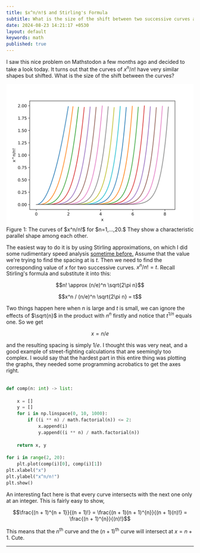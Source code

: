```yaml
---
title: $x^n/n!$ and Stirling's Formula 
subtitle: What is the size of the shift between two successive curves and how do you show that they intersect at integer points? 
date: 2024-08-23 14:21:17 +0530
layout: default
keywords: math
published: true
---
```


I saw this nice problem on Mathstodon a few months ago and decided to take a look today. It turns out that the curves of $x^n/n!$ have very similar shapes but shifted. What is the size of the shift between the curves? 

<div class='figure'>
    <img src="/assets/images/stirling.svg"/>
    <div class='caption'>
        <span class='caption-label'>Figure 1: </span> The curves of $x^n/n!$ for $n=1,...,20.$ They show a characteristic parallel shape among each other.
    </div>
</div>

The easiest way to do it is by using Stirling approximations, on which I did some
rudimentary speed analysis <a
href="https://gist.github.com/kyscg/b5f90f5162582f86197ddd7a391ad471">sometime
before.</a> Assume that the value we're trying to find the spacing at is $t.$
Then we need to find the corresponding value of $x$ for two successive curves. $x^n
/ n! = t.$ Recall Stirling's formula and substitute it into this:

$$n! \approx
(n/e)^n \sqrt{2\pi n}$$

$$x^n / (n/e)^n \sqrt{2\pi n} = t$$

Two things happen here
when $n$ is large and $t$ is small, we can ignore the effects of $\sqrt{n}$ in the
product with $n^{n}$ firstly and notice that $t^{1/n}$ equals one. So we get

$$x =
n/e$$

and the resulting spacing is simply $1/e.$ I thought this was very neat, and a
good example of street-fighting calculations that are seemingly too complex. I would
say that the hardest part in this entire thing was plotting the graphs, they needed
some programming acrobatics to get the axes right.

```python

def comp(n: int) -> list:
    
    x = []
    y = []
    for i in np.linspace(0, 10, 1000):
        if ((i ** n) / math.factorial(n)) <= 2:
            x.append(i)
            y.append((i ** n) / math.factorial(n))
    
    return x, y

for i in range(2, 20):
    plt.plot(comp(i)[0], comp(i)[1])
plt.xlabel("x")
plt.ylabel("x^n/n!")
plt.show()
```

An interesting fact here is that every curve intersects with the next one only at an
integer. This is fairly easy to show,

$$\frac{(n + 1)^{n + 1}}{(n + 1)!} = \frac{(n +
1)(n + 1)^{n}}{(n + 1)(n)!} = \frac{(n + 1)^{n}}{(n)!}$$

This means that the
$n^{\text{th}}$ curve and the $(n + 1)^{\text{th}}$ curve will intersect at $x = n + 1.$
Cute.

---
